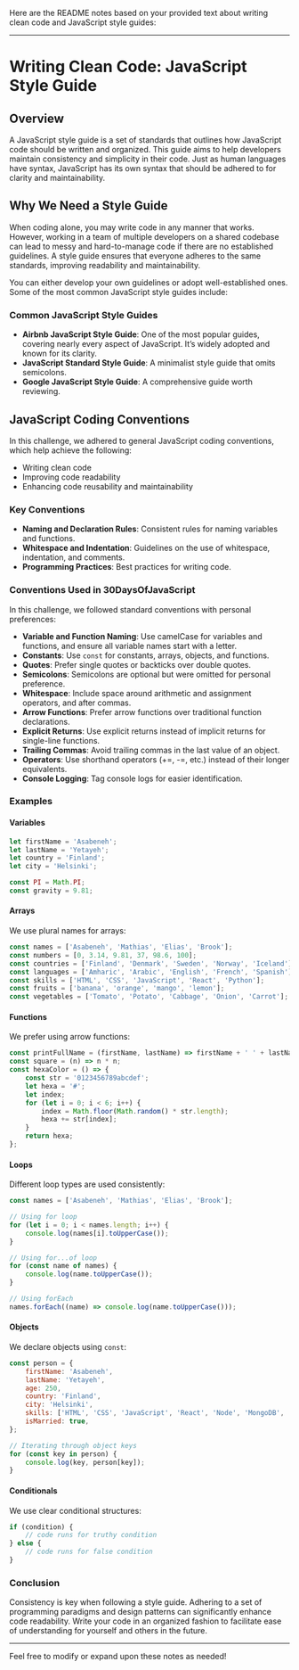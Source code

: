 Here are the README notes based on your provided text about writing clean code and JavaScript style guides:

---

# Writing Clean Code: JavaScript Style Guide

## Overview
A JavaScript style guide is a set of standards that outlines how JavaScript code should be written and organized. This guide aims to help developers maintain consistency and simplicity in their code. Just as human languages have syntax, JavaScript has its own syntax that should be adhered to for clarity and maintainability.

## Why We Need a Style Guide
When coding alone, you may write code in any manner that works. However, working in a team of multiple developers on a shared codebase can lead to messy and hard-to-manage code if there are no established guidelines. A style guide ensures that everyone adheres to the same standards, improving readability and maintainability.

You can either develop your own guidelines or adopt well-established ones. Some of the most common JavaScript style guides include:

### Common JavaScript Style Guides
- **Airbnb JavaScript Style Guide**: One of the most popular guides, covering nearly every aspect of JavaScript. It’s widely adopted and known for its clarity.
- **JavaScript Standard Style Guide**: A minimalist style guide that omits semicolons.
- **Google JavaScript Style Guide**: A comprehensive guide worth reviewing.

## JavaScript Coding Conventions
In this challenge, we adhered to general JavaScript coding conventions, which help achieve the following:

- Writing clean code
- Improving code readability
- Enhancing code reusability and maintainability

### Key Conventions
- **Naming and Declaration Rules**: Consistent rules for naming variables and functions.
- **Whitespace and Indentation**: Guidelines on the use of whitespace, indentation, and comments.
- **Programming Practices**: Best practices for writing code.

### Conventions Used in 30DaysOfJavaScript
In this challenge, we followed standard conventions with personal preferences:
- **Variable and Function Naming**: Use camelCase for variables and functions, and ensure all variable names start with a letter.
- **Constants**: Use `const` for constants, arrays, objects, and functions.
- **Quotes**: Prefer single quotes or backticks over double quotes.
- **Semicolons**: Semicolons are optional but were omitted for personal preference.
- **Whitespace**: Include space around arithmetic and assignment operators, and after commas.
- **Arrow Functions**: Prefer arrow functions over traditional function declarations.
- **Explicit Returns**: Use explicit returns instead of implicit returns for single-line functions.
- **Trailing Commas**: Avoid trailing commas in the last value of an object.
- **Operators**: Use shorthand operators (+=, -=, etc.) instead of their longer equivalents.
- **Console Logging**: Tag console logs for easier identification.

### Examples
#### Variables
```javascript
let firstName = 'Asabeneh';
let lastName = 'Yetayeh';
let country = 'Finland';
let city = 'Helsinki';

const PI = Math.PI;
const gravity = 9.81;
```

#### Arrays
We use plural names for arrays:
```javascript
const names = ['Asabeneh', 'Mathias', 'Elias', 'Brook'];
const numbers = [0, 3.14, 9.81, 37, 98.6, 100];
const countries = ['Finland', 'Denmark', 'Sweden', 'Norway', 'Iceland'];
const languages = ['Amharic', 'Arabic', 'English', 'French', 'Spanish'];
const skills = ['HTML', 'CSS', 'JavaScript', 'React', 'Python'];
const fruits = ['banana', 'orange', 'mango', 'lemon'];
const vegetables = ['Tomato', 'Potato', 'Cabbage', 'Onion', 'Carrot'];
```

#### Functions
We prefer using arrow functions:
```javascript
const printFullName = (firstName, lastName) => firstName + ' ' + lastName;
const square = (n) => n * n;
const hexaColor = () => {
    const str = '0123456789abcdef';
    let hexa = '#';
    let index;
    for (let i = 0; i < 6; i++) {
        index = Math.floor(Math.random() * str.length);
        hexa += str[index];
    }
    return hexa;
};
```

#### Loops
Different loop types are used consistently:
```javascript
const names = ['Asabeneh', 'Mathias', 'Elias', 'Brook'];

// Using for loop
for (let i = 0; i < names.length; i++) {
    console.log(names[i].toUpperCase());
}

// Using for...of loop
for (const name of names) {
    console.log(name.toUpperCase());
}

// Using forEach
names.forEach((name) => console.log(name.toUpperCase()));
```

#### Objects
We declare objects using `const`:
```javascript
const person = {
    firstName: 'Asabeneh',
    lastName: 'Yetayeh',
    age: 250,
    country: 'Finland',
    city: 'Helsinki',
    skills: ['HTML', 'CSS', 'JavaScript', 'React', 'Node', 'MongoDB', 'Python', 'D3.js'],
    isMarried: true,
};

// Iterating through object keys
for (const key in person) {
    console.log(key, person[key]);
}
```

#### Conditionals
We use clear conditional structures:
```javascript
if (condition) {
    // code runs for truthy condition
} else {
    // code runs for false condition
}
```

### Conclusion
Consistency is key when following a style guide. Adhering to a set of programming paradigms and design patterns can significantly enhance code readability. Write your code in an organized fashion to facilitate ease of understanding for yourself and others in the future.

---

Feel free to modify or expand upon these notes as needed!